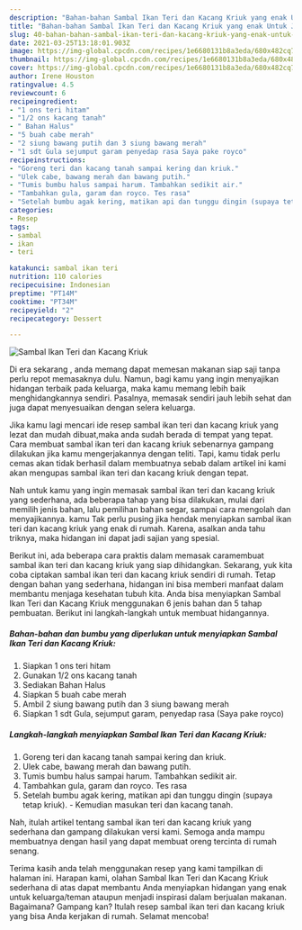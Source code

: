 ```yaml
---
description: "Bahan-bahan Sambal Ikan Teri dan Kacang Kriuk yang enak Untuk Jualan"
title: "Bahan-bahan Sambal Ikan Teri dan Kacang Kriuk yang enak Untuk Jualan"
slug: 40-bahan-bahan-sambal-ikan-teri-dan-kacang-kriuk-yang-enak-untuk-jualan
date: 2021-03-25T13:18:01.903Z
image: https://img-global.cpcdn.com/recipes/1e6680131b8a3eda/680x482cq70/sambal-ikan-teri-dan-kacang-kriuk-foto-resep-utama.jpg
thumbnail: https://img-global.cpcdn.com/recipes/1e6680131b8a3eda/680x482cq70/sambal-ikan-teri-dan-kacang-kriuk-foto-resep-utama.jpg
cover: https://img-global.cpcdn.com/recipes/1e6680131b8a3eda/680x482cq70/sambal-ikan-teri-dan-kacang-kriuk-foto-resep-utama.jpg
author: Irene Houston
ratingvalue: 4.5
reviewcount: 6
recipeingredient:
- "1 ons teri hitam"
- "1/2 ons kacang tanah"
- " Bahan Halus"
- "5 buah cabe merah"
- "2 siung bawang putih dan 3 siung bawang merah"
- "1 sdt Gula sejumput garam penyedap rasa Saya pake royco"
recipeinstructions:
- "Goreng teri dan kacang tanah sampai kering dan kriuk."
- "Ulek cabe, bawang merah dan bawang putih."
- "Tumis bumbu halus sampai harum. Tambahkan sedikit air."
- "Tambahkan gula, garam dan royco. Tes rasa"
- "Setelah bumbu agak kering, matikan api dan tunggu dingin (supaya tetap kriuk).  Kemudian masukan teri dan kacang tanah."
categories:
- Resep
tags:
- sambal
- ikan
- teri

katakunci: sambal ikan teri 
nutrition: 110 calories
recipecuisine: Indonesian
preptime: "PT14M"
cooktime: "PT34M"
recipeyield: "2"
recipecategory: Dessert

---
```



![Sambal Ikan Teri dan Kacang Kriuk](https://img-global.cpcdn.com/recipes/1e6680131b8a3eda/680x482cq70/sambal-ikan-teri-dan-kacang-kriuk-foto-resep-utama.jpg)

Di era  sekarang , anda memang dapat memesan makanan siap saji tanpa perlu repot memasaknya dulu. Namun, bagi kamu yang ingin menyajikan hidangan terbaik pada keluarga, maka kamu memang lebih baik menghidangkannya sendiri. Pasalnya, memasak sendiri jauh lebih sehat dan juga dapat menyesuaikan dengan selera keluarga.

Jika kamu lagi mencari ide resep sambal ikan teri dan kacang kriuk yang lezat dan mudah dibuat,maka anda sudah berada di tempat yang tepat. Cara membuat sambal ikan teri dan kacang kriuk  sebenarnya gampang dilakukan jika kamu mengerjakannya dengan teliti. Tapi, kamu tidak perlu cemas akan tidak berhasil dalam membuatnya 
sebab dalam artikel ini kami akan mengupas sambal ikan teri dan kacang kriuk dengan tepat.  



Nah untuk kamu yang ingin memasak sambal ikan teri dan kacang kriuk yang sederhana, ada beberapa tahap yang bisa dilakukan, mulai dari memilih jenis bahan, lalu pemilihan bahan segar, sampai cara mengolah dan menyajikannya. kamu Tak perlu pusing jika hendak menyiapkan sambal ikan teri dan kacang kriuk yang enak di rumah. Karena, asalkan anda  tahu triknya, maka hidangan ini dapat jadi sajian yang spesial.

Berikut ini, ada beberapa cara praktis  dalam memasak caramembuat sambal ikan teri dan kacang kriuk yang siap dihidangkan. Sekarang, yuk kita coba ciptakan sambal ikan teri dan kacang kriuk sendiri di rumah. Tetap dengan bahan yang sederhana, hidangan ini bisa memberi manfaat dalam membantu menjaga kesehatan tubuh kita. Anda bisa menyiapkan Sambal Ikan Teri dan Kacang Kriuk menggunakan 6 jenis bahan dan 5 tahap pembuatan. Berikut ini langkah-langkah untuk membuat hidangannya.

<!--inarticleads1-->

##### Bahan-bahan dan bumbu yang diperlukan untuk menyiapkan Sambal Ikan Teri dan Kacang Kriuk:

1. Siapkan 1 ons teri hitam
1. Gunakan 1/2 ons kacang tanah
1. Sediakan  Bahan Halus
1. Siapkan 5 buah cabe merah
1. Ambil 2 siung bawang putih dan 3 siung bawang merah
1. Siapkan 1 sdt Gula, sejumput garam, penyedap rasa (Saya pake royco)




<!--inarticleads2-->

##### Langkah-langkah menyiapkan Sambal Ikan Teri dan Kacang Kriuk:

1. Goreng teri dan kacang tanah sampai kering dan kriuk.
1. Ulek cabe, bawang merah dan bawang putih.
1. Tumis bumbu halus sampai harum. Tambahkan sedikit air.
1. Tambahkan gula, garam dan royco. Tes rasa
1. Setelah bumbu agak kering, matikan api dan tunggu dingin (supaya tetap kriuk).  - Kemudian masukan teri dan kacang tanah.




Nah, itulah artikel tentang  sambal ikan teri dan kacang kriuk  yang sederhana dan gampang dilakukan versi kami. Semoga anda mampu membuatnya dengan hasil yang dapat membuat oreng tercinta di rumah senang. 

Terima kasih anda telah menggunakan resep yang kami tampilkan di halaman ini. Harapan kami, olahan  Sambal Ikan Teri dan Kacang Kriuk sederhana di atas dapat membantu Anda menyiapkan hidangan yang enak untuk keluarga/teman ataupun menjadi inspirasi dalam berjualan makanan. Bagaimana? Gampang kan? Itulah resep sambal ikan teri dan kacang kriuk yang bisa Anda kerjakan di rumah. Selamat mencoba!

